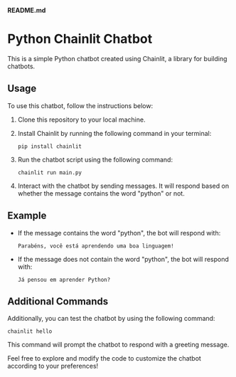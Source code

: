 **README.md**

# Python Chainlit Chatbot

This is a simple Python chatbot created using Chainlit, a library for building chatbots.

## Usage

To use this chatbot, follow the instructions below:

1. Clone this repository to your local machine.

2. Install Chainlit by running the following command in your terminal:
   ```
   pip install chainlit
   ```

3. Run the chatbot script using the following command:
   ```
   chainlit run main.py
   ```

4. Interact with the chatbot by sending messages. It will respond based on whether the message contains the word "python" or not.

## Example

- If the message contains the word "python", the bot will respond with:
  ```
  Parabéns, você está aprendendo uma boa linguagem!
  ```

- If the message does not contain the word "python", the bot will respond with:
  ```
  Já pensou em aprender Python?
  ```

## Additional Commands

Additionally, you can test the chatbot by using the following command:
```
chainlit hello
```

This command will prompt the chatbot to respond with a greeting message.

Feel free to explore and modify the code to customize the chatbot according to your preferences!
